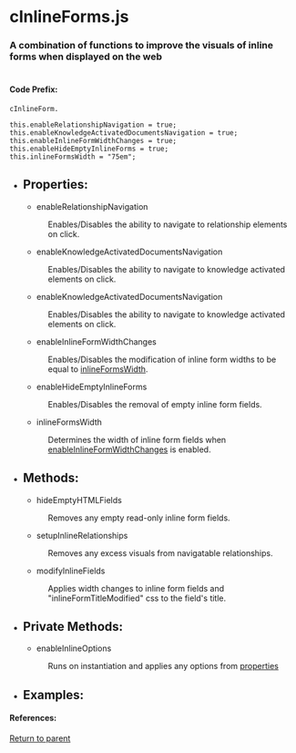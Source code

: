 # <a name="title"/> cInlineForms.js
### <a name="description"/> A combination of functions to improve the visuals of inline forms when displayed on the web
#

#### <a name="codeprefix"/> Code Prefix:
    cInlineForm.  
	
    this.enableRelationshipNavigation = true;
    this.enableKnowledgeActivatedDocumentsNavigation = true;
    this.enableInlineFormWidthChanges = true;
    this.enableHideEmptyInlineForms = true;
    this.inlineFormsWidth = "75em";


* <a name="properties"/> <h2>  Properties: </h2>

  * <a name="enablerelationshipnavigation"/> enableRelationshipNavigation <p style="padding-left: 20px;"> Enables/Disables the ability to navigate to relationship elements on click. </p>

  * <a name="enableknowledgeactivateddocumentsnavigation"/> enableKnowledgeActivatedDocumentsNavigation <p style="padding-left: 20px;"> Enables/Disables the ability to navigate to knowledge activated elements on click. </p>

  * <a name="enableknowledgeactivateddocumentsnavigation"/> enableKnowledgeActivatedDocumentsNavigation <p style="padding-left: 20px;"> Enables/Disables the ability to navigate to knowledge activated elements on click. </p>

  * <a name="enableinlineformwidthchanges"/> enableInlineFormWidthChanges <p style="padding-left: 20px;"> Enables/Disables the modification of inline form widths to be equal to [inlineFormsWidth](#inlineformswidth). </p>

  * <a name="enablehideemptyinlineforms"/> enableHideEmptyInlineForms <p style="padding-left: 20px;"> Enables/Disables the removal of empty inline form fields. </p>

  * <a name="inlineformswidth"/> inlineFormsWidth <p style="padding-left: 20px;"> Determines the width of inline form fields when [enableInlineFormWidthChanges](#enableinlineformwidthchanges) is enabled. </p>

* <a name="methods"/> <h2> Methods: </h2>

  * <a name="hideemptyhtmlfields"/> hideEmptyHTMLFields <p style="padding-left: 20px;"> Removes any empty read-only inline form fields. </p>

  * <a name="setupinlinerelationships"/> setupInlineRelationships <p style="padding-left: 20px;"> Removes any excess visuals from navigatable relationships. </p>

  * <a name="modifyinlinefields"/> modifyInlineFields <p style="padding-left: 20px;"> Applies width changes to inline form fields and "inlineFormTitleModified" css to the field's title. </p>

* <a name="privatemethods"/> <h2> Private Methods: </h2>

  * <a name="enableinlineoptions"/> enableInlineOptions <p style="padding-left: 20px;"> Runs on instantiation and applies any options from [properties](#properties)</p>

* <a name="examples"/> <h2> Examples: </h2>

#### References: 
  
[Return to parent](/README.md)